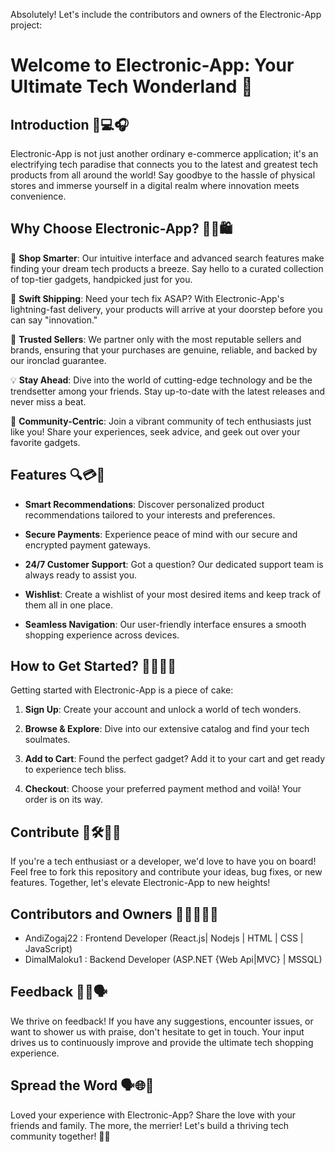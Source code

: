 Absolutely! Let's include the contributors and owners of the Electronic-App project:

# Welcome to Electronic-App: Your Ultimate Tech Wonderland 🚀


## Introduction 📱💻🎧

Electronic-App is not just another ordinary e-commerce application; it's an electrifying tech paradise that connects you to the latest and greatest tech products from all around the world! Say goodbye to the hassle of physical stores and immerse yourself in a digital realm where innovation meets convenience.


## Why Choose Electronic-App? 🤔💡🛍️

🛒 **Shop Smarter**: Our intuitive interface and advanced search features make finding your dream tech products a breeze. Say hello to a curated collection of top-tier gadgets, handpicked just for you.

🚚 **Swift Shipping**: Need your tech fix ASAP? With Electronic-App's lightning-fast delivery, your products will arrive at your doorstep before you can say "innovation."

🤝 **Trusted Sellers**: We partner only with the most reputable sellers and brands, ensuring that your purchases are genuine, reliable, and backed by our ironclad guarantee.

💡 **Stay Ahead**: Dive into the world of cutting-edge technology and be the trendsetter among your friends. Stay up-to-date with the latest releases and never miss a beat.

💬 **Community-Centric**: Join a vibrant community of tech enthusiasts just like you! Share your experiences, seek advice, and geek out over your favorite gadgets.


## Features 🔍💳🎁

- **Smart Recommendations**: Discover personalized product recommendations tailored to your interests and preferences.

- **Secure Payments**: Experience peace of mind with our secure and encrypted payment gateways.

- **24/7 Customer Support**: Got a question? Our dedicated support team is always ready to assist you.

- **Wishlist**: Create a wishlist of your most desired items and keep track of them all in one place.

- **Seamless Navigation**: Our user-friendly interface ensures a smooth shopping experience across devices.


## How to Get Started? 🚀🔧👩‍💻

Getting started with Electronic-App is a piece of cake:

1. **Sign Up**: Create your account and unlock a world of tech wonders.

2. **Browse & Explore**: Dive into our extensive catalog and find your tech soulmates.

3. **Add to Cart**: Found the perfect gadget? Add it to your cart and get ready to experience tech bliss.

4. **Checkout**: Choose your preferred payment method and voilà! Your order is on its way.


## Contribute 🌟🛠️👨‍💻

If you're a tech enthusiast or a developer, we'd love to have you on board! Feel free to fork this repository and contribute your ideas, bug fixes, or new features. Together, let's elevate Electronic-App to new heights!


## Contributors and Owners 👥👨‍💻👩‍💻

- AndiZogaj22 : Frontend Developer (React.js| Nodejs | HTML | CSS | JavaScript)
- DimalMaloku1 : Backend Developer (ASP.NET {Web Api|MVC} | MSSQL)


## Feedback 📝🤝🗣️

We thrive on feedback! If you have any suggestions, encounter issues, or want to shower us with praise, don't hesitate to get in touch. Your input drives us to continuously improve and provide the ultimate tech shopping experience.


## Spread the Word 🗣️🌐💌

Loved your experience with Electronic-App? Share the love with your friends and family. The more, the merrier! Let's build a thriving tech community together! 🎉🤗
